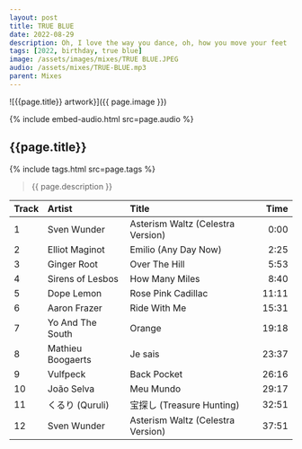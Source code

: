 ```yaml
---
layout: post
title: TRUE BLUE
date: 2022-08-29
description: Oh, I love the way you dance, oh, how you move your feet
tags: [2022, birthday, true blue]
image: /assets/images/mixes/TRUE BLUE.JPEG
audio: /assets/mixes/TRUE-BLUE.mp3
parent: Mixes
---
```


![{{page.title}} artwork}]({{ page.image }})

{% include embed-audio.html src=page.audio %}

## {{page.title}}
{% include tags.html src=page.tags %}
>{{ page.description }}

| Track | Artist            | Title                                | Time  |
|:------|:------------------|:-------------------------------------|------:|
| 1     | Sven Wunder       | Asterism Waltz (Celestra Version)    | 0:00  |
| 2     | Elliot Maginot    | Emilio (Any Day Now)                 | 2:25  |
| 3     | Ginger Root       | Over The Hill                        | 5:53  |
| 4     | Sirens of Lesbos  | How Many Miles                       | 8:40  |
| 5     | Dope Lemon        | Rose Pink Cadillac                   | 11:11 |
| 6     | Aaron Frazer      | Ride With Me                         | 15:31 |
| 7     | Yo And The South  | Orange                               | 19:18 |
| 8     | Mathieu Boogaerts | Je sais                              | 23:37 |
| 9     | Vulfpeck          | Back Pocket                          | 26:16 |
| 10    | João Selva        | Meu Mundo                            | 29:17 |
| 11    | くるり (Quruli)    | 宝探し (Treasure Hunting)            | 32:51 |
| 12    | Sven Wunder       | Asterism Waltz (Celestra Version)    | 37:51 |

